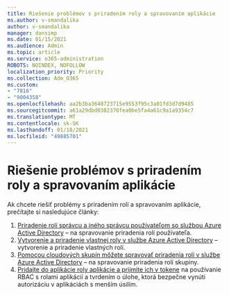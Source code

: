 ```yaml
---
title: Riešenie problémov s priradením roly a spravovaním aplikácie
ms.author: v-smandalika
author: v-smandalika
manager: dansimp
ms.date: 01/15/2021
ms.audience: Admin
ms.topic: article
ms.service: o365-administration
ROBOTS: NOINDEX, NOFOLLOW
localization_priority: Priority
ms.collection: Adm_O365
ms.custom:
- "7816"
- "9004358"
ms.openlocfilehash: aa2b3ba3648723715e9553f95c3a01fd3d7d9485
ms.sourcegitcommit: a61a29dbd0382370fea0be5fa4a61c9a1a9354c7
ms.translationtype: MT
ms.contentlocale: sk-SK
ms.lasthandoff: 01/18/2021
ms.locfileid: "49885701"
---
```

# <a name="troubleshoot-issues-with-application-role-assignment-and-management"></a>Riešenie problémov s priradením roly a spravovaním aplikácie

Ak chcete riešiť problémy s priradením rolí a spravovaním aplikácie, prečítajte si nasledujúce články:

1. [Priradenie rolí správcu a iného správcu používateľom so službou Azure Active Directory](https://docs.microsoft.com/azure/active-directory/fundamentals/active-directory-users-assign-role-azure-portal) – na spravovanie priradenia rolí používateľa.
2. [Vytvorenie a priradenie vlastnej roly v službe Azure Active Directory](https://docs.microsoft.com/azure/active-directory/roles/custom-create) – vytvorenie a priradenie vlastných rolí.
3. [Pomocou cloudových skupín môžete spravovať priradenia rolí v službe Azure Active Directory](https://docs.microsoft.com/azure/active-directory/roles/groups-concept) – na spravovanie priradenia rolí skupiny.
4. [Pridajte do aplikácie roly aplikácie a prijmite ich v tokene](https://docs.microsoft.com/azure/active-directory/develop/howto-add-app-roles-in-azure-ad-apps#app-roles-vs-groups) na používanie RBAC s rolami aplikácií a tvrdením o úlohe, ktorá bezpečne vynúti autorizáciu v aplikáciách s menším úsilím.
